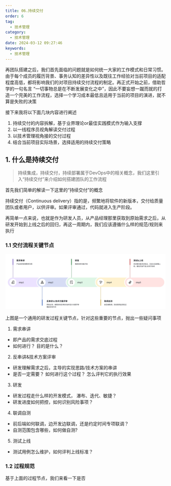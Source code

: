 ```yaml
---
title: 06.持续交付
order: 6
tag:
  - 技术管理
category:
  - 技术管理
date: 2024-03-12 09:27:46
keywords:
  - 技术管理
---
```



再团队搭建之后，我们首先面临的问题就是如何统一大家的工作模式和日常习惯。 由于每个成员的履历背景、事务认知的差异性以及既往工作经验对当前项目的适配程度高低，都将影响我们的对项目持续交付流程的制定。再正式开始之前，借助哲学的一句名言 “一切事物总是在不断发展变化之中”，因此不要妄想一蹴而就的打造一个完美的工作流程，选择一个学习成本最低且适用于当前的项目的演进，就不算是失败的决策


接下来我将以下面几块内容进行阐述

1. 持续交付的内容拆解，基于业界理论or最佳实践模式作为输入支撑
2. 以一线程序员视角解读交付过程
3. 以技术管理视角接的交付过程
4. 结合当前项目实际场景，选择适用的持续交付策略

## 1. 什么是持续交付

> 持续集成，持续交付，持续部署属于DevOps中的相关概念，我们这里引入“持续交付”来介绍如何搭建团队的工作流程

首先我们简单的解读一下这里的“持续交付”的概念

持续交付（Continuous delivery）指的是，频繁地将软件的新版本，交付给质量团队或者用户，以供评审。如果评审通过，代码就进入生产阶段。

再简单一点来说，也就是作为研发人员，从产品经理那里获取到原始需求之后，从研发开始到上线之后的回归，再这一周期内，我们应该遵循什么样的规范/规则来执行

### 1.1 交付流程关键节点

![研发过程关键节点](/imgs/column/manager/06_研发过程关键节点.png)

上图是一个通用的研发过程关键节点，针对这些重要的节点，抛出一些疑问事项

1. 需求串讲

- 即产品的需求交底过程
- 如何进行？ 目的是什么？ 


2. 反串讲&技术方案评审

- 研发理解需求之后，主导的实现思路/技术方案的串讲
- 是否一定需要？ 如何进行这个过程？ 怎么评判它的执行效果

3. 研发

- 研发过程走什么样的开发模式， 瀑布、迭代、敏捷？
- 研发进度如何把控，如何识别风险事项？

4. 联调自测

- 前后端如何联调，边开发边联调，还是约定时间专项联调？
- 自测范围包含哪些，如何做自测?

5. 测试上线

- 测试用例怎么维护，如何评判上线标准？


### 1.2 过程规范

基于上面的过程节点，我们来看一下是否





